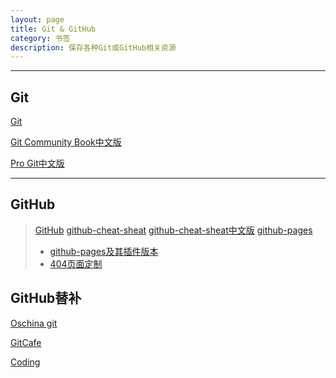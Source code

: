 ```yaml
---
layout: page
title: Git & GitHub
category: 书签
description: 保存各种Git或GitHub相关资源
---
```


-------

## Git

[Git](http://www.git-scm.com/)

[Git Community Book中文版](http://gitbook.liuhui998.com/)

[Pro Git中文版](http://www.git-scm.com/book/zh/v1)

-------

## GitHub

> [GitHub](https://github.com/)
> [github-cheat-sheat](https://github.com/tiimgreen/github-cheat-sheet)
> [github-cheat-sheat中文版](http://snowdream86.gitbooks.io/github-cheat-sheet/content/zh/index.html)
> [github-pages](https://pages.github.com/)
> - [github-pages及其插件版本](https://pages.github.com/versions/)
> - [404页面定制](https://help.github.com/articles/custom-404-pages/)

## GitHub替补

[Oschina git](http://git.oschina.net/)

[GitCafe](https://gitcafe.com/)

[Coding](https://coding.net/home.html)